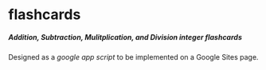# flashcards
##### Addition, Subtraction, Mulitplication, and Division integer flashcards
Designed as a *google app script* to be implemented on a Google Sites page. 
